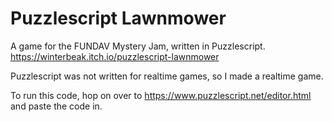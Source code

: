 # Puzzlescript Lawnmower
A game for the FUNDAV Mystery Jam, written in Puzzlescript.  https://winterbeak.itch.io/puzzlescript-lawnmower

Puzzlescript was not written for realtime games, so I made a realtime game.

To run this code, hop on over to https://www.puzzlescript.net/editor.html and paste the code in.
